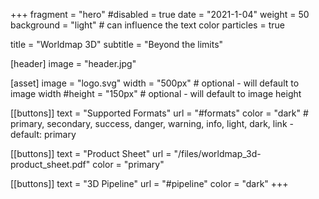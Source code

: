+++
fragment = "hero"
#disabled = true
date = "2021-1-04"
weight = 50
background = "light" # can influence the text color
particles = true

title = "Worldmap 3D"
subtitle = "Beyond the limits"

[header]
  image = "header.jpg"

[asset]
  image = "logo.svg"
  width = "500px" # optional - will default to image width
  #height = "150px" # optional - will default to image height

[[buttons]]
  text = "Supported Formats"
  url = "#formats"
  color = "dark" # primary, secondary, success, danger, warning, info, light, dark, link - default: primary

[[buttons]]
  text = "Product Sheet"
  url = "/files/worldmap_3d-product_sheet.pdf"
  color = "primary"

[[buttons]]
  text = "3D Pipeline"
  url = "#pipeline"
  color = "dark"
+++
